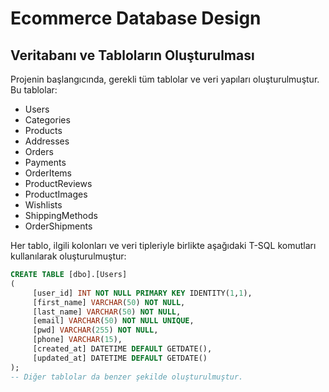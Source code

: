 # Ecommerce Database Design 

## Veritabanı ve Tabloların Oluşturulması

Projenin başlangıcında, gerekli tüm tablolar ve veri yapıları oluşturulmuştur. Bu tablolar:

- Users
- Categories
- Products
- Addresses
- Orders
- Payments
- OrderItems
- ProductReviews
- ProductImages
- Wishlists
- ShippingMethods
- OrderShipments

Her tablo, ilgili kolonları ve veri tipleriyle birlikte aşağıdaki T-SQL komutları kullanılarak oluşturulmuştur:

```sql
CREATE TABLE [dbo].[Users]
(
     [user_id] INT NOT NULL PRIMARY KEY IDENTITY(1,1),
     [first_name] VARCHAR(50) NOT NULL,
     [last_name] VARCHAR(50) NOT NULL,
     [email] VARCHAR(50) NOT NULL UNIQUE,
     [pwd] VARCHAR(255) NOT NULL,
     [phone] VARCHAR(15),
     [created_at] DATETIME DEFAULT GETDATE(),
     [updated_at] DATETIME DEFAULT GETDATE()
);
-- Diğer tablolar da benzer şekilde oluşturulmuştur.
